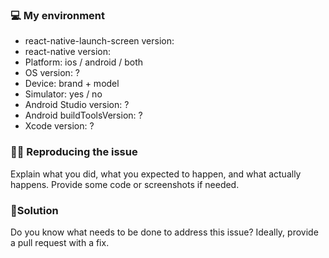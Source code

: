 <!--

👋 Hello!

⚠️ Please read the following carefully before opening a new issue.
Your issue may be closed if it doesn't provide the informations required.

-->

### 💻 My environment

- react-native-launch-screen version:
- react-native version:
- Platform: ios / android / both
- OS version: ?
- Device: brand + model
- Simulator: yes / no
- Android Studio version: ?
- Android buildToolsVersion: ?
- Xcode version: ?

### 🕵️‍♂️ Reproducing the issue

Explain what you did, what you expected to happen, and what actually happens.
Provide some code or screenshots if needed.

### 🤞Solution

Do you know what needs to be done to address this issue?
Ideally, provide a pull request with a fix.

